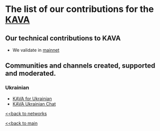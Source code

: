 # The list of our contributions for the [KAVA](https://www.kava.io/)

## Our technical contributions to KAVA

- We validate in [mainnet](https://www.mintscan.io/kava/validators/kavavaloper1a7xflafgxct35xhncmat33hp3v58kr3dfly48x)


## Communities and channels created, supported and moderated.
### Ukrainian
- [KAVA for Ukrainian](https://t.me/KavaUkraine)
- [KAVA Ukrainian Chat](https://t.me/KavaUkraineChat)


[<<back to networks](https://github.com/nq4-net/entrance/tree/main/networks)

[<<back to main](https://github.com/nq4-net/entrance)